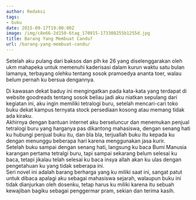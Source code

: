 ```yaml
---
author: Redaksi
tags:
- buku
date: 2015-09-17T19:00:00Z
image: /img/c8e66-2d150-6tag_170915-173308255b1255d.jpg
title: Barang Yang Membuat Candu?
url: /barang-yang-membuat-candu/
---
```


Setelah aku pulang dari baksos dan plh ke 26 yang diselenggarakan oleh ukm mahapeka untuk memenuhi kaderisasi dalam kurun waktu satu bulan lamanya, terbayang olehku tentang sosok pramoedya ananta toer, walau belum pernah ku bersua dengannya.

Di kawasan dekat baduy ini mengingatkan pada kata-kata yang terdapat di website goodreads tentang sosok beliau jadi aku niatkan sepulang dari kegiatan ini, aku ingin memiliki tetralogi buru, setelah mencari-cari toko buku dekat kampus ternyata stock persediaan kosong atau memang tidak ada kiraku.  
Akhirnya dengan bantuan internet aku berseluncur dan menemukan penjual tetralogi buru yang harganya pas dikantong mahasiswa, dengan senang hati ku hubungi penjual buku itu, dan bla bla, terjuallah buku itu kepada ku dengan menunggu beberapa hari karena menggunakan jasa kurir.  
Setelah buku sampai dengan senang hati, langsung ku baca Bumi Manusia karangan pertama tetralgi buru, tapi sampai sekarang belum selesai ku baca, tetapi jikalau telah selesai ku baca insya allah akan ku ulas dengan pengetahuan ku yang tidak seberapa ini.  
Seri novel ini adalah barang berharga yang ku miliki saat ini, sangat patut untuk dibaca apalagi aku sebagai mahasiswa sejarah, walaupun buku ini tidak dianjurkan oleh dosenku, tetap harus ku miliki karena itu sebuah kewajiban bagiku sebagai penggermar pram, sekian dan terima kasih.
